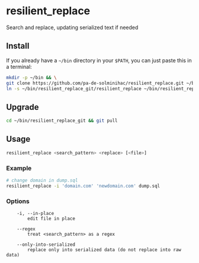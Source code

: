 # resilient_replace

Search and replace, updating serialized text if needed

## Install

If you already have a `~/bin` directory in your `$PATH`, you can just paste this in a terminal:

```bash
mkdir -p ~/bin && \
git clone https://github.com/pa-de-solminihac/resilient_replace.git ~/bin/resilient_replace_git && \
ln -s ~/bin/resilient_replace_git/resilient_replace ~/bin/resilient_replace
```


## Upgrade

```bash
cd ~/bin/resilient_replace_git && git pull
```


## Usage
```bash
resilient_replace <search_pattern> <replace> [<file>]
```

### Example
```bash
# change domain in dump.sql
resilient_replace -i 'domain.com' 'newdomain.com' dump.sql
```


### Options
```
    -i, --in-place
        edit file in place

    --regex
        treat <search_pattern> as a regex

    --only-into-serialized
        replace only into serialized data (do not replace into raw data)
```
